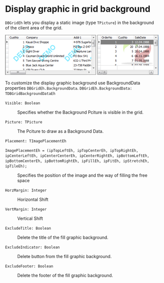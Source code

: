 # Display graphic in grid background


`DBGridEh` lets you display a static image (type `TPicture`) in the background of the client area of the grid.

![](../../images/clip0020.png)

To customize the display graphic background use BackgroundData properties `DBGridEh.BackgroundData`.
`DBGridEh.BackgroundData: TDBGridBackgroundDataEh`

`Visible: Boolean`
<dd>Specifies whether the Background Pciture is visible in the grid.</dd>

`Picture: TPicture`
<dd>The Pciture to draw as a Background Data.</dd>

`Placement: TImagePlacementEh`

`ImagePlacementEh = (ipTopLeftEh, ipTopCenterEh, ipTopRightEh, ipCenterLeftEh, ipCenterCenterEh, ipCenterRightEh, ipBottomLeftEh, ipBottomCenterEh, ipBottomRightEh, ipFillEh, ipFitEh, ipStretchEh, ipTileEh);`
<dd>Specifies the position of the image and the way of filling the free space</dd>

`HorzMargin: Integer`
<dd>Horizontal Shift</dd>

`VertMargin: Integer`
<dd>Vertical Shift</dd>

`ExcludeTitle: Boolean`
<dd>Delete the title of the fill graphic background.</dd>

`ExcludeIndicator: Boolean`
<dd>Delete button from the fill graphic background.</dd>

`ExcludeFooter: Boolean`
<dd>Delete the footer of the fill graphic background.</dd>

 